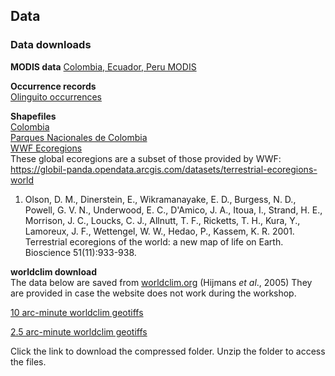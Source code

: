 ## Data
### Data downloads

**MODIS data**
[Colombia, Ecuador, Peru MODIS](raster/olinguito.zip)

**Occurrence records**<br>
[Olinguito occurrences](shapefiles/All_new_records_by_year.csv)

**Shapefiles**<br>
[Colombia](shapefiles/Col_adm0.zip)<br>
[Parques Nacionales de Colombia](shapefiles/parks.zip)<br>
[WWF Ecoregions](shapefiles/SA_Ecoregions.zip) <br> These global ecoregions are a subset of those provided by WWF: https://globil-panda.opendata.arcgis.com/datasets/terrestrial-ecoregions-world

1. Olson, D. M., Dinerstein, E., Wikramanayake, E. D., Burgess, N. D., Powell, G. V. N., Underwood, E. C., D'Amico, J. A., Itoua, I., Strand, H. E., Morrison, J. C., Loucks, C. J., Allnutt, T. F., Ricketts, T. H., Kura, Y., Lamoreux, J. F., Wettengel, W. W., Hedao, P., Kassem, K. R. 2001. Terrestrial ecoregions of the world: a new map of life on Earth. Bioscience 51(11):933-938.


**worldclim download**<br>
The data below are saved from [worldclim.org](worldclim.org) (Hijmans *et al*., 2005)
They are provided in case the website does not work during the workshop.

[10 arc-minute worldclim geotiffs](raster/wc10.zip)

[2.5 arc-minute worldclim geotiffs](raster/wc2_5.zip)

Click the link to download the compressed folder. Unzip the folder to access the files.
